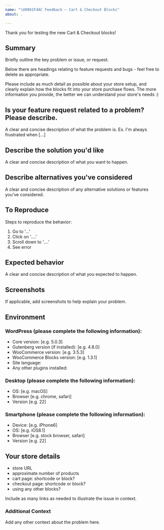 ```yaml
---
name: "\U0001F4AC Feedback – Cart & Checkout Blocks"
about: .

---
```


Thank you for testing the new Cart & Checkout blocks! 

## Summary
Briefly outline the key problem or issue, or request.

Below there are headings relating to feature requests and bugs - feel free to delete as appropriate.

Please include as much detail as possible about your store setup, and clearly explain how the blocks fit into your store purchase flows. The more information you provide, the better we can understand your store's needs :)

## Is your feature request related to a problem? Please describe.
A clear and concise description of what the problem is. Ex. I'm always frustrated when [...]

## Describe the solution you'd like
A clear and concise description of what you want to happen.

## Describe alternatives you've considered
A clear and concise description of any alternative solutions or features you've considered.

## To Reproduce
Steps to reproduce the behavior:

1. Go to '...'
2. Click on '....'
3. Scroll down to '....'
4. See error

## Expected behavior
A clear and concise description of what you expected to happen.

## Screenshots
If applicable, add screenshots to help explain your problem.

## Environment
### WordPress (please complete the following information):
* Core version: [e.g. 5.0.3]
* Gutenberg version (if installed): [e.g. 4.8.0]
* WooCommerce version: [e.g. 3.5.3]
* WooCommerce Blocks version: [e.g. 1.3.1]
* Site language:
* Any other plugins installed:

### Desktop (please complete the following information):
* OS: [e.g. macOS]
* Browser [e.g. chrome, safari]
* Version [e.g. 22]

### Smartphone (please complete the following information):
* Device: [e.g. iPhone6]
* OS: [e.g. iOS8.1]
* Browser [e.g. stock browser, safari]
* Version [e.g. 22]

## Your store details
- store URL
- approximate number of products
- cart page: shortcode or block?
- checkout page: shortcode or block?
- using any other blocks?

Include as many links as needed to illustrate the issue in context.

### Additional Context
Add any other context about the problem here.

